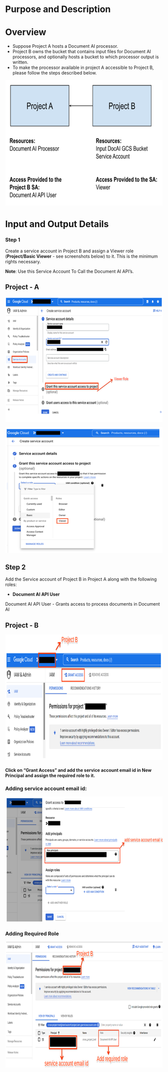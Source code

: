 # Purpose and Description

# Overview 

* Suppose Project A hosts a Document AI processor.
* Project B owns the bucket that contains input files for Document AI processors, and optionally hosts a bucket to which processor output is written.
* To make the processor available in project A accessible to Project B, please follow the steps described below.

<img src="./Images/overview.png" width=800 height=400></img>

# Input and Output Details

###  Step 1

Create a service account in Project B and assign a Viewer role (**Project/Basic Viewer** - see screenshots below) to it. This is the minimum rights necessary.

**Note**: Use this Service Account To Call the Document AI API’s.

## Project - A
<img src="./Images/viewer_role.png" width=800 height=400></img>

<img src="./Images/viewer_role_1.png" width=800 height=400></img>

## Step 2

Add the Service account of Project B in Project A along with the following roles:
* **Document AI API User**

Document AI API User - Grants access to process documents in Document AI

## Project - B

<img src="./Images/projectB.png" width=800 height=400></img>

#### Click on “Grant Access” and add the service account email id in New Principal and assign the required role to it.

### Adding service account email id:

<img src="./Images/serviceaccountemail.png" width=800 height=400></img>

### Adding Required Role

<img src="./Images/requiredrole.png" width=800 height=400></img>
